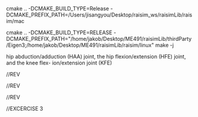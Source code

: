 cmake .. -DCMAKE_BUILD_TYPE=Release -DCMAKE_PREFIX_PATH=/Users/jisangyou/Desktop/raisim_ws/raisimLib/raisim/mac

cmake .. -DCMAKE_BUILD_TYPE=RELEASE -DCMAKE_PREFIX_PATH="/home/jakob/Desktop/ME491/raisimLib/thirdParty/Eigen3;/home/jakob/Desktop/ME491/raisimLib/raisim/linux"
make -j

 hip abduction/adduction (HAA) joint, the hip flexion/extension (HFE) joint, and the knee flex- ion/extension joint (KFE)


<!-- base link -->
<link name="base">

<!-- joint base HAA -->
<joint name="base_LH_HAA" type="fixed">
    <parent link="base"/>
    <child link="LH_HAA"/>
    <origin rpy="-2.61799387799 0 -3.14159265359" xyz="-0.2999 0.104 0.0"/>
</joint>

//REV
<!-- joint Drive output -->
<joint name="LH_HAA" type="revolute">
    <parent link="LH_HAA"/>
    <child link="LH_HIP"/>
    <origin rpy="0 0 0" xyz="0 0 0"/>
    <axis xyz="-1 0 0"/>
    <limit effort="80.0" lower="-0.72" upper="0.49" velocity="7.5"/>
    <dynamics damping="0.0" friction="0.0"/>
</joint>

<!-- joint HAA hip -->
<joint name="LH_HIP_LH_hip_fixed" type="fixed">
    <parent link="LH_HIP"/>
    <child link="LH_hip_fixed"/>
    <origin rpy="-2.61799387799 0 -3.14159265359" xyz="0 0 0"/>
</joint>

<!-- joint hip HFE -->
<joint name="LH_hip_fixed_LH_HFE" type="fixed">
    <parent link="LH_hip_fixed"/>
    <child link="LH_HFE"/>
    <origin rpy="0 0 1.57079632679" xyz="-0.0599 0.08381 0.0"/>
</joint>

//REV
<!-- joint Drive output -->
<joint name="LH_HFE" type="revolute">
    <parent link="LH_HFE"/>
    <child link="LH_THIGH"/>
    <origin rpy="0 0 0" xyz="0 0 0"/>
    <axis xyz="1 0 0"/>
    <limit effort="80.0" lower="-9.42477796077" upper="9.42477796077" velocity="7.5"/>
    <dynamics damping="0.0" friction="0.0"/>
</joint>

<!-- joint HFE thigh -->
<joint name="LH_THIGH_LH_thigh_fixed" type="fixed">
    <parent link="LH_THIGH"/>
    <child link="LH_thigh_fixed"/>
    <origin rpy="0 0 -1.57079632679" xyz="0 0 0"/>
</joint>

<!-- joint thigh KFE -->
<joint name="LH_thigh_fixed_LH_KFE" type="fixed">
    <parent link="LH_thigh_fixed"/>
    <child link="LH_KFE"/>
    <origin rpy="0 0 1.57079632679" xyz="-0.0 0.1003 -0.285"/>
</joint>

//REV
<!-- joint Drive output -->
<joint name="LH_KFE" type="revolute">
    <parent link="LH_KFE"/>
    <child link="LH_SHANK"/>
    <origin rpy="0 0 0" xyz="0 0 0"/>
    <axis xyz="1 0 0"/>
    <limit effort="80.0" lower="-9.42477796077" upper="9.42477796077" velocity="7.5"/>
    <dynamics damping="0.0" friction="0.0"/>
</joint>

<!-- joint KFE shank -->
<joint name="LH_shank_LH_shank_fixed" type="fixed">
    <parent link="LH_SHANK"/>
    <child link="LH_shank_fixed"/>
    <origin rpy="0 0 -1.57079632679" xyz="0 0 0"/>
</joint>

<!-- joint shank foot -->
<joint name="LH_shank_fixed_LH_FOOT" type="fixed">
    <parent link="LH_shank_fixed"/>
    <child link="LH_FOOT"/>
    <origin rpy="0 0 0" xyz="-0.08795 0.01305 -0.33797"/>
</joint>





//EXCERCISE 3

<?xml version="1.0" encoding="utf-8"?>
<!-- =================================================================================== -->
<!--   Copyright 2020 ANYbotics, https://www.anybotics.com                               -->
<!-- =================================================================================== -->
<!-- This file contains the description of the ANYmal C robot. -->
<robot name="anymal">
    <!-- Base link -->
    <link name="base">
    <!-- Fixed joint to add dummy inertia link -->
    <joint name="base_to_base_inertia" type="fixed">
        <parent link="base"/>
        <child link="base_inertia"/>
        <origin rpy="0 0 0" xyz="0 0 0"/>
    </joint>
    <!-- Dummy inertia link, because KDL cannot have inertia on the base link -->
    <link name="base_inertia">
        <inertial>
            <origin rpy="0 0 0" xyz="-0.018 -0.002 0.024"/>
            <mass value="6.222"/>
            <inertia ixx="0.017938806" ixy="0.00387963" ixz="0.001500772" iyy="0.370887745" iyz="6.8963e-05" izz="0.372497653"/>
        </inertial>
    </link>
    <!-- Fixed joint base face -->
    <joint name="base_face_front" type="fixed">
        <parent link="base"/>
        <child link="face_front"/>
        <origin rpy="0 0 -0.0" xyz="0.4145 0 0"/>
    </joint>
    <!-- Shell link -->
    <link name="face_front">
        <inertial>
            <origin rpy="0 0 0" xyz="0.042 -0.001 0.004"/>
            <mass value="0.73"/>
            <inertia ixx="0.005238611" ixy="1.7609e-05" ixz="7.2167e-05" iyy="0.002643098" iyz="1.9548e-05" izz="0.004325938"/>
        </inertial>
    </link>
    <!-- Fixed joint base face -->
    <joint name="base_face_rear" type="fixed">
        <parent link="base"/>
        <child link="face_rear"/>
        <origin rpy="0 0 3.14159265359" xyz="-0.4145 0 0"/>
    </joint>
    <!-- Shell link -->
    <link name="face_rear">
        <inertial>
            <origin rpy="0 0 0" xyz="0.042 -0.001 0.004"/>
            <mass value="0.73"/>
            <inertia ixx="0.005238611" ixy="1.7609e-05" ixz="7.2167e-05" iyy="0.002643098" iyz="1.9548e-05" izz="0.004325938"/>
        </inertial>
    </link>
    <!-- Fixed joint base battery -->
    <joint name="base_battery" type="fixed">
        <parent link="base"/>
        <child link="battery"/>
        <origin rpy="0 0 0" xyz="0 0 0"/>
    </joint>
    <!-- Shell link -->
    <link name="battery">
        <inertial>
            <origin rpy="0 0 0" xyz="-0.00067 -0.00023 -0.03362"/>
            <mass value="5.53425"/>
            <inertia ixx="0.00749474794" ixy="0.00016686282" ixz="7.82763e-05" iyy="0.0722338913" iyz="1.42902e-06" izz="0.07482717535"/>
        </inertial>
    </link>
    <!-- Fixed joint to add docking  -->
    <joint name="base_to_docking_hatch_cover" type="fixed">
        <parent link="base"/>
        <child link="docking_hatch_cover"/>
        <origin rpy="0 0 0" xyz="0.343 0.0 -0.07"/>
    </joint>
    <!-- Hatch cover link -->
    <link name="docking_hatch_cover">
        <!--  TODO(fgiraldez): add visual    -->
        <inertial>
            <origin rpy="0 0 0" xyz="-0.003 0.0 0.005"/>
            <mass value="0.065"/>
            <inertia ixx="0.00063283" ixy="0.0" ixz="3.45e-07" iyy="0.00110971" iyz="0.0" izz="0.00171883"/>
        </inertial>
    </link>
    <!-- parent to cage joint, located between mounting plate on trunk and the cage -->
    <joint name="base_to_lidar_cage" type="fixed">
        <parent link="base"/>
        <child link="lidar_cage"/>
        <origin rpy="0 0 0" xyz="-0.364 0.0 0.0735"/>
    </joint>
    <!-- Velodyne cage link -->
    <link name="lidar_cage">
    <!-- parent to sensor joint -->
    <joint name="lidar_cage_to_lidar" type="fixed">
        <parent link="lidar_cage"/>
        <child link="lidar"/>
        <origin rpy="0.0 0.0 -1.57079632679" xyz="0.0 0.0 0.0687"/>
    </joint>
    <!-- Velodyne sensor link -->
    <link name="lidar">
        <inertial>
            <origin rpy="0.0 0.0 0.0" xyz="-0.012 0.001 -0.008"/>
            <mass value="0.695"/>
            <inertia ixx="0.000846765" ixy="6.9565e-05" ixz="0.00027111" iyy="0.001367583" iyz="5.8984e-05" izz="0.001363673"/>
        </inertial>
    </link>
    <!-- joint base HAA -->
    <joint name="base_LF_HAA" type="fixed">
        <parent link="base"/>
        <child link="LF_HAA"/>
        <origin rpy="2.61799387799 0 0.0" xyz="0.2999 0.104 0.0"/>
    </joint>
    <!-- Drive link -->
    <link name="LF_HAA">
        <inertial>
            <origin rpy="0 0 0" xyz="-0.063 7e-05 0.00046"/>
            <mass value="2.04"/>
            <inertia ixx="0.001053013" ixy="4.527e-05" ixz="8.855e-05" iyy="0.001805509" iyz="9.909e-05" izz="0.001765827"/>
        </inertial>
    </link>
    <!-- joint Drive output -->
    <joint name="LF_HAA" type="revolute">
        <parent link="LF_HAA"/>
        <child link="LF_HIP"/>
        <origin rpy="0 0 0" xyz="0 0 0"/>
        <axis xyz="1 0 0"/>
    </joint>
    <!-- Drive output link -->
    <link name="LF_HIP">
        <inertial>
            <origin rpy="0 0 0" xyz="0 0 0"/>
            <mass value="0.001"/>
            <inertia ixx="0.000001" ixy="0.0" ixz="0.0" iyy="0.000001" iyz="0.0" izz="0.000001"/>
        </inertial>
    </link>
    <!-- joint HAA hip -->
    <joint name="LF_HIP_LF_hip_fixed" type="fixed">
        <parent link="LF_HIP"/>
        <child link="LF_hip_fixed"/>
        <origin rpy="-2.61799387799 0 0.0" xyz="0 0 0"/>
    </joint>
    <!-- Hip link -->
    <link name="LF_hip_fixed">
        <inertial>
            <origin rpy="0 0 0" xyz="0.048 0.008 -0.003"/>
            <mass value="0.74"/>
            <inertia ixx="0.001393106" ixy="8.4012e-05" ixz="2.3378e-05" iyy="0.003798579" iyz="7.1319e-05" izz="0.003897509"/>
        </inertial>
    </link>
    <!-- joint hip HFE -->
    <joint name="LF_hip_fixed_LF_HFE" type="fixed">
        <parent link="LF_hip_fixed"/>
        <child link="LF_HFE"/>
        <origin rpy="0 0 1.57079632679" xyz="0.0599 0.08381 0.0"/>
    </joint>
    <!-- Drive link -->
    <link name="LF_HFE">
        <inertial>
            <origin rpy="0 0 0" xyz="-0.063 7e-05 0.00046"/>
            <mass value="2.04"/>
            <inertia ixx="0.001053013" ixy="4.527e-05" ixz="8.855e-05" iyy="0.001805509" iyz="9.909e-05" izz="0.001765827"/>
        </inertial>
    </link>
    <!-- joint Drive output -->
    <joint name="LF_HFE" type="revolute">
        <parent link="LF_HFE"/>
        <child link="LF_THIGH"/>
        <origin rpy="0 0 0" xyz="0 0 0"/>
        <axis xyz="1 0 0"/>
    </joint>
    <!-- Drive output link -->
    <link name="LF_THIGH">
        <inertial>
            <origin rpy="0 0 0" xyz="0 0 0"/>
            <mass value="0.001"/>
            <inertia ixx="0.000001" ixy="0.0" ixz="0.0" iyy="0.000001" iyz="0.0" izz="0.000001"/>
        </inertial>
    </link>
    <!-- joint HFE thigh -->
    <joint name="LF_THIGH_LF_thigh_fixed" type="fixed">
        <parent link="LF_THIGH"/>
        <child link="LF_thigh_fixed"/>
        <origin rpy="0 0 -1.57079632679" xyz="0 0 0"/>
    </joint>
    <!-- Thigh link -->
    <link name="LF_thigh_fixed">
        <inertial>
            <origin rpy="0 0 0" xyz="0.0 0.018 -0.169"/>
            <mass value="1.03"/>
            <inertia ixx="0.018644469" ixy="5.2e-08" ixz="1.0157e-05" iyy="0.019312599" iyz="0.002520077" izz="0.002838361"/>
        </inertial>
    </link>
    <!-- joint thigh KFE -->
    <joint name="LF_thigh_fixed_LF_KFE" type="fixed">
        <parent link="LF_thigh_fixed"/>
        <child link="LF_KFE"/>
        <origin rpy="0 0 1.57079632679" xyz="0.0 0.1003 -0.285"/>
    </joint>
    <!-- Drive link -->
    <link name="LF_KFE">
        <inertial>
            <origin rpy="0 0 0" xyz="-0.063 7e-05 0.00046"/>
            <mass value="2.04"/>
            <inertia ixx="0.001053013" ixy="4.527e-05" ixz="8.855e-05" iyy="0.001805509" iyz="9.909e-05" izz="0.001765827"/>
        </inertial>
    </link>
    <!-- joint Drive output -->
    <joint name="LF_KFE" type="revolute">
        <parent link="LF_KFE"/>
        <child link="LF_SHANK"/>
        <origin rpy="0 0 0" xyz="0 0 0"/>
        <axis xyz="1 0 0"/>
    </joint>
    <!-- Drive output link -->
    <link name="LF_SHANK">
        <inertial>
            <origin rpy="0 0 0" xyz="0 0 0"/>
            <mass value="0.001"/>
            <inertia ixx="0.000001" ixy="0.0" ixz="0.0" iyy="0.000001" iyz="0.0" izz="0.000001"/>
        </inertial>
    </link>
    <!-- joint KFE shank -->
    <joint name="LF_shank_LF_shank_fixed" type="fixed">
        <parent link="LF_SHANK"/>
        <child link="LF_shank_fixed"/>
        <origin rpy="0 0 -1.57079632679" xyz="0 0 0"/>
    </joint>
    <!-- Shank link -->
    <link name="LF_shank_fixed">
        <inertial>
            <origin rpy="0 0 0" xyz="0.03463 0.00688 0.00098"/>
            <mass value="0.33742"/>
            <inertia ixx="0.00032748005" ixy="2.142561e-05" ixz="1.33942e-05" iyy="0.00110974122" iyz="7.601e-08" izz="0.00089388521"/>
        </inertial>
    </link>
    <!-- Leg configurations: xx (knees bent inwards), xo (knees bent backwards) -->
    <!-- joint shank foot -->
    <joint name="LF_shank_fixed_LF_FOOT" type="fixed">
        <parent link="LF_shank_fixed"/>
        <child link="LF_FOOT"/>
        <origin rpy="0 0 0" xyz="0.08795 0.01305 -0.33797"/>
    </joint>
    <!-- Foot link -->
    <link name="LF_FOOT">
        <inertial>
            <origin rpy="0 0 0" xyz="0.00948 -0.00948 0.1468"/>
            <mass value="0.25"/>
            <inertia ixx="0.00317174097" ixy="2.63048e-06" ixz="6.815581e-05" iyy="0.00317174092" iyz="6.815583e-05" izz="8.319196e-05"/>
        </inertial>
    </link>
    <!-- joint base HAA -->
    <joint name="base_RF_HAA" type="fixed">
        <parent link="base"/>
        <child link="RF_HAA"/>
        <origin rpy="-2.61799387799 0 0.0" xyz="0.2999 -0.104 0.0"/>
    </joint>
    <!-- Drive link -->
    <link name="RF_HAA">
        <inertial>
            <origin rpy="0 0 0" xyz="-0.063 7e-05 0.00046"/>
            <mass value="2.04"/>
            <inertia ixx="0.001053013" ixy="4.527e-05" ixz="8.855e-05" iyy="0.001805509" iyz="9.909e-05" izz="0.001765827"/>
        </inertial>
    </link>
    <!-- joint Drive output -->
    <joint name="RF_HAA" type="revolute">
        <parent link="RF_HAA"/>
        <child link="RF_HIP"/>
        <origin rpy="0 0 0" xyz="0 0 0"/>
        <axis xyz="1 0 0"/>
    </joint>
    <!-- Drive output link -->
    <link name="RF_HIP">
        <inertial>
            <origin rpy="0 0 0" xyz="0 0 0"/>
            <mass value="0.001"/>
            <inertia ixx="0.000001" ixy="0.0" ixz="0.0" iyy="0.000001" iyz="0.0" izz="0.000001"/>
        </inertial>
    </link>
    <!-- joint HAA hip -->
    <joint name="RF_HIP_RF_hip_fixed" type="fixed">
        <parent link="RF_HIP"/>
        <child link="RF_hip_fixed"/>
        <origin rpy="2.61799387799 0 0.0" xyz="0 0 0"/>
    </joint>
    <!-- Hip link -->
    <link name="RF_hip_fixed">
        <inertial>
            <origin rpy="0 0 0" xyz="0.048 -0.008 -0.003"/>
            <mass value="0.74"/>
            <inertia ixx="0.001393106" ixy="-8.4012e-05" ixz="2.3378e-05" iyy="0.003798579" iyz="-7.1319e-05" izz="0.003897509"/>
        </inertial>
    </link>
    <!-- joint hip HFE -->
    <joint name="RF_hip_fixed_RF_HFE" type="fixed">
        <parent link="RF_hip_fixed"/>
        <child link="RF_HFE"/>
        <origin rpy="0 0 -1.57079632679" xyz="0.0599 -0.08381 0.0"/>
    </joint>
    <!-- Drive link -->
    <link name="RF_HFE">
        <inertial>
            <origin rpy="0 0 0" xyz="-0.063 7e-05 0.00046"/>
            <mass value="2.04"/>
            <inertia ixx="0.001053013" ixy="4.527e-05" ixz="8.855e-05" iyy="0.001805509" iyz="9.909e-05" izz="0.001765827"/>
        </inertial>
    </link>
    <!-- joint Drive output -->
    <joint name="RF_HFE" type="revolute">
        <parent link="RF_HFE"/>
        <child link="RF_THIGH"/>
        <origin rpy="0 0 0" xyz="0 0 0"/>
        <axis xyz="-1 0 0"/>
    </joint>
    <!-- Drive output link -->
    <link name="RF_THIGH">
        <inertial>
            <origin rpy="0 0 0" xyz="0 0 0"/>
            <mass value="0.001"/>
            <inertia ixx="0.000001" ixy="0.0" ixz="0.0" iyy="0.000001" iyz="0.0" izz="0.000001"/>
        </inertial>
    </link>
    <!-- joint HFE thigh -->
    <joint name="RF_THIGH_RF_thigh_fixed" type="fixed">
        <parent link="RF_THIGH"/>
        <child link="RF_thigh_fixed"/>
        <origin rpy="0 0 1.57079632679" xyz="0 0 0"/>
    </joint>
    <!-- Thigh link -->
    <link name="RF_thigh_fixed">
        <inertial>
            <origin rpy="0 0 0" xyz="0.0 -0.018 -0.169"/>
            <mass value="1.03"/>
            <inertia ixx="0.018644469" ixy="-5.2e-08" ixz="1.0157e-05" iyy="0.019312599" iyz="-0.002520077" izz="0.002838361"/>
        </inertial>
    </link>
    <!-- joint thigh KFE -->
    <joint name="RF_thigh_fixed_RF_KFE" type="fixed">
        <parent link="RF_thigh_fixed"/>
        <child link="RF_KFE"/>
        <origin rpy="0 0 -1.57079632679" xyz="0.0 -0.1003 -0.285"/>
    </joint>
    <!-- Drive link -->
    <link name="RF_KFE">
        <inertial>
            <origin rpy="0 0 0" xyz="-0.063 7e-05 0.00046"/>
            <mass value="2.04"/>
            <inertia ixx="0.001053013" ixy="4.527e-05" ixz="8.855e-05" iyy="0.001805509" iyz="9.909e-05" izz="0.001765827"/>
        </inertial>
    </link>
    <!-- joint Drive output -->
    <joint name="RF_KFE" type="revolute">
        <parent link="RF_KFE"/>
        <child link="RF_SHANK"/>
        <origin rpy="0 0 0" xyz="0 0 0"/>
        <axis xyz="-1 0 0"/>
    </joint>
    <!-- Drive output link -->
    <link name="RF_SHANK">
        <inertial>
            <origin rpy="0 0 0" xyz="0 0 0"/>
            <mass value="0.001"/>
            <inertia ixx="0.000001" ixy="0.0" ixz="0.0" iyy="0.000001" iyz="0.0" izz="0.000001"/>
        </inertial>
    </link>
    <!-- joint KFE shank -->
    <joint name="RF_shank_RF_shank_fixed" type="fixed">
        <parent link="RF_SHANK"/>
        <child link="RF_shank_fixed"/>
        <origin rpy="0 0 1.57079632679" xyz="0 0 0"/>
    </joint>
    <!-- Shank link -->
    <link name="RF_shank_fixed">
        <inertial>
            <origin rpy="0 0 0" xyz="0.03463 -0.00688 0.00098"/>
            <mass value="0.33742"/>
            <inertia ixx="0.00032748005" ixy="-2.142561e-05" ixz="1.33942e-05" iyy="0.00110974122" iyz="-7.601e-08" izz="0.00089388521"/>
        </inertial>
    </link>
    <!-- Leg configurations: xx (knees bent inwards), xo (knees bent backwards) -->
    <!-- joint shank foot -->
    <joint name="RF_shank_fixed_RF_FOOT" type="fixed">
        <parent link="RF_shank_fixed"/>
        <child link="RF_FOOT"/>
        <origin rpy="0 0 0" xyz="0.08795 -0.01305 -0.33797"/>
    </joint>
    <!-- Foot link -->
    <link name="RF_FOOT">
        <inertial>
            <origin rpy="0 0 0" xyz="0.00948 0.00948 0.1468"/>
            <mass value="0.25"/>
            <inertia ixx="0.00317174097" ixy="-2.63048e-06" ixz="6.815581e-05" iyy="0.00317174092" iyz="-6.815583e-05" izz="8.319196e-05"/>
        </inertial>
    </link>
    <!-- joint base HAA -->
    <joint name="base_LH_HAA" type="fixed">
        <parent link="base"/>
        <child link="LH_HAA"/>
        <origin rpy="-2.61799387799 0 -3.14159265359" xyz="-0.2999 0.104 0.0"/>
    </joint>
    <!-- Drive link -->
    <link name="LH_HAA">
        <inertial>
            <origin rpy="0 0 0" xyz="-0.063 7e-05 0.00046"/>
            <mass value="2.04"/>
            <inertia ixx="0.001053013" ixy="4.527e-05" ixz="8.855e-05" iyy="0.001805509" iyz="9.909e-05" izz="0.001765827"/>
        </inertial>
    </link>
    <!-- joint Drive output -->
    <joint name="LH_HAA" type="revolute">
        <parent link="LH_HAA"/>
        <child link="LH_HIP"/>
        <origin rpy="0 0 0" xyz="0 0 0"/>
        <axis xyz="-1 0 0"/>
    </joint>
    <!-- Drive output link -->
    <link name="LH_HIP">
        <inertial>
            <origin rpy="0 0 0" xyz="0 0 0"/>
            <mass value="0.001"/>
            <inertia ixx="0.000001" ixy="0.0" ixz="0.0" iyy="0.000001" iyz="0.0" izz="0.000001"/>
        </inertial>
    </link>
    <!-- joint HAA hip -->
    <joint name="LH_HIP_LH_hip_fixed" type="fixed">
        <parent link="LH_HIP"/>
        <child link="LH_hip_fixed"/>
        <origin rpy="-2.61799387799 0 -3.14159265359" xyz="0 0 0"/>
    </joint>
    <!-- Hip link -->
    <link name="LH_hip_fixed">
        <inertial>
            <origin rpy="0 0 0" xyz="-0.048 0.008 -0.003"/>
            <mass value="0.74"/>
            <inertia ixx="0.001393106" ixy="-8.4012e-05" ixz="-2.3378e-05" iyy="0.003798579" iyz="7.1319e-05" izz="0.003897509"/>
        </inertial>
    </link>
    <!-- joint hip HFE -->
    <joint name="LH_hip_fixed_LH_HFE" type="fixed">
        <parent link="LH_hip_fixed"/>
        <child link="LH_HFE"/>
        <origin rpy="0 0 1.57079632679" xyz="-0.0599 0.08381 0.0"/>
    </joint>
    <!-- Drive link -->
    <link name="LH_HFE">
        <inertial>
            <origin rpy="0 0 0" xyz="-0.063 7e-05 0.00046"/>
            <mass value="2.04"/>
            <inertia ixx="0.001053013" ixy="4.527e-05" ixz="8.855e-05" iyy="0.001805509" iyz="9.909e-05" izz="0.001765827"/>
        </inertial>
    </link>
    <!-- joint Drive output -->
    <joint name="LH_HFE" type="revolute">
        <parent link="LH_HFE"/>
        <child link="LH_THIGH"/>
        <origin rpy="0 0 0" xyz="0 0 0"/>
        <axis xyz="1 0 0"/>
    </joint>
    <!-- Drive output link -->
    <link name="LH_THIGH">
        <inertial>
            <origin rpy="0 0 0" xyz="0 0 0"/>
            <mass value="0.001"/>
            <inertia ixx="0.000001" ixy="0.0" ixz="0.0" iyy="0.000001" iyz="0.0" izz="0.000001"/>
        </inertial>
    </link>
    <!-- joint HFE thigh -->
    <joint name="LH_THIGH_LH_thigh_fixed" type="fixed">
        <parent link="LH_THIGH"/>
        <child link="LH_thigh_fixed"/>
        <origin rpy="0 0 -1.57079632679" xyz="0 0 0"/>
    </joint>
    <!-- Thigh link -->
    <link name="LH_thigh_fixed">
        <inertial>
            <origin rpy="0 0 0" xyz="-0.0 0.018 -0.169"/>
            <mass value="1.03"/>
            <inertia ixx="0.018644469" ixy="-5.2e-08" ixz="-1.0157e-05" iyy="0.019312599" iyz="0.002520077" izz="0.002838361"/>
        </inertial>
    </link>
    <!-- joint thigh KFE -->
    <joint name="LH_thigh_fixed_LH_KFE" type="fixed">
        <parent link="LH_thigh_fixed"/>
        <child link="LH_KFE"/>
        <origin rpy="0 0 1.57079632679" xyz="-0.0 0.1003 -0.285"/>
    </joint>
    <!-- Drive link -->
    <link name="LH_KFE">
        <inertial>
            <origin rpy="0 0 0" xyz="-0.063 7e-05 0.00046"/>
            <mass value="2.04"/>
            <inertia ixx="0.001053013" ixy="4.527e-05" ixz="8.855e-05" iyy="0.001805509" iyz="9.909e-05" izz="0.001765827"/>
        </inertial>
    </link>
    <!-- joint Drive output -->
    <joint name="LH_KFE" type="revolute">
        <parent link="LH_KFE"/>
        <child link="LH_SHANK"/>
        <origin rpy="0 0 0" xyz="0 0 0"/>
        <axis xyz="1 0 0"/>
    </joint>
    <!-- Drive output link -->
    <link name="LH_SHANK">
        <inertial>
            <origin rpy="0 0 0" xyz="0 0 0"/>
            <mass value="0.001"/>
            <inertia ixx="0.000001" ixy="0.0" ixz="0.0" iyy="0.000001" iyz="0.0" izz="0.000001"/>
        </inertial>
    </link>
    <!-- joint KFE shank -->
    <joint name="LH_shank_LH_shank_fixed" type="fixed">
        <parent link="LH_SHANK"/>
        <child link="LH_shank_fixed"/>
        <origin rpy="0 0 -1.57079632679" xyz="0 0 0"/>
    </joint>
    <!-- Shank link -->
    <link name="LH_shank_fixed">
        <inertial>
            <origin rpy="0 0 0" xyz="-0.03463 0.00688 0.00098"/>
            <mass value="0.33742"/>
            <inertia ixx="0.00032748005" ixy="-2.142561e-05" ixz="-1.33942e-05" iyy="0.00110974122" iyz="7.601e-08" izz="0.00089388521"/>
        </inertial>
    </link>
    <!-- Leg configurations: xx (knees bent inwards), xo (knees bent backwards) -->
    <!-- joint shank foot -->
    <joint name="LH_shank_fixed_LH_FOOT" type="fixed">
        <parent link="LH_shank_fixed"/>
        <child link="LH_FOOT"/>
        <origin rpy="0 0 0" xyz="-0.08795 0.01305 -0.33797"/>
    </joint>
    <!-- Foot link -->
    <link name="LH_FOOT">
        <inertial>
            <origin rpy="0 0 0" xyz="-0.00948 -0.00948 0.1468"/>
            <mass value="0.25"/>
            <inertia ixx="0.00317174097" ixy="-2.63048e-06" ixz="-6.815581e-05" iyy="0.00317174092" iyz="6.815583e-05" izz="8.319196e-05"/>
        </inertial>
    </link>
    <!-- joint base HAA -->
    <joint name="base_RH_HAA" type="fixed">
        <parent link="base"/>
        <child link="RH_HAA"/>
        <origin rpy="2.61799387799 0 -3.14159265359" xyz="-0.2999 -0.104 0.0"/>
    </joint>
    <!-- Drive link -->
    <link name="RH_HAA">
        <inertial>
            <origin rpy="0 0 0" xyz="-0.063 7e-05 0.00046"/>
            <mass value="2.04"/>
            <inertia ixx="0.001053013" ixy="4.527e-05" ixz="8.855e-05" iyy="0.001805509" iyz="9.909e-05" izz="0.001765827"/>
        </inertial>
    </link>
    <!-- joint Drive output -->
    <joint name="RH_HAA" type="revolute">
        <parent link="RH_HAA"/>
        <child link="RH_HIP"/>
        <origin rpy="0 0 0" xyz="0 0 0"/>
        <axis xyz="-1 0 0"/>
    </joint>
    <!-- Drive output link -->
    <link name="RH_HIP">
        <inertial>
            <origin rpy="0 0 0" xyz="0 0 0"/>
            <mass value="0.001"/>
            <inertia ixx="0.000001" ixy="0.0" ixz="0.0" iyy="0.000001" iyz="0.0" izz="0.000001"/>
        </inertial>
    </link>
    <!-- joint HAA hip -->
    <joint name="RH_HIP_RH_hip_fixed" type="fixed">
        <parent link="RH_HIP"/>
        <child link="RH_hip_fixed"/>
        <origin rpy="2.61799387799 0 -3.14159265359" xyz="0 0 0"/>
    </joint>
    <!-- Hip link -->
    <link name="RH_hip_fixed">
        <inertial>
            <origin rpy="0 0 0" xyz="-0.048 -0.008 -0.003"/>
            <mass value="0.74"/>
            <inertia ixx="0.001393106" ixy="8.4012e-05" ixz="-2.3378e-05" iyy="0.003798579" iyz="-7.1319e-05" izz="0.003897509"/>
        </inertial>
    </link>
    <!-- joint hip HFE -->
    <joint name="RH_hip_fixed_RH_HFE" type="fixed">
        <parent link="RH_hip_fixed"/>
        <child link="RH_HFE"/>
        <origin rpy="0 0 -1.57079632679" xyz="-0.0599 -0.08381 0.0"/>
    </joint>
    <!-- Drive link -->
    <link name="RH_HFE">
        <inertial>
            <origin rpy="0 0 0" xyz="-0.063 7e-05 0.00046"/>
            <mass value="2.04"/>
            <inertia ixx="0.001053013" ixy="4.527e-05" ixz="8.855e-05" iyy="0.001805509" iyz="9.909e-05" izz="0.001765827"/>
        </inertial>
    </link>
    <!-- joint Drive output -->
    <joint name="RH_HFE" type="revolute">
        <parent link="RH_HFE"/>
        <child link="RH_THIGH"/>
        <origin rpy="0 0 0" xyz="0 0 0"/>
        <axis xyz="-1 0 0"/>
    </joint>
    <!-- Drive output link -->
    <link name="RH_THIGH">
        <inertial>
            <origin rpy="0 0 0" xyz="0 0 0"/>
            <mass value="0.001"/>
            <inertia ixx="0.000001" ixy="0.0" ixz="0.0" iyy="0.000001" iyz="0.0" izz="0.000001"/>
        </inertial>
    </link>
    <!-- joint HFE thigh -->
    <joint name="RH_THIGH_RH_thigh_fixed" type="fixed">
        <parent link="RH_THIGH"/>
        <child link="RH_thigh_fixed"/>
        <origin rpy="0 0 1.57079632679" xyz="0 0 0"/>
    </joint>
    <!-- Thigh link -->
    <link name="RH_thigh_fixed">
        <inertial>
            <origin rpy="0 0 0" xyz="-0.0 -0.018 -0.169"/>
            <mass value="1.03"/>
            <inertia ixx="0.018644469" ixy="5.2e-08" ixz="-1.0157e-05" iyy="0.019312599" iyz="-0.002520077" izz="0.002838361"/>
        </inertial>
    </link>
    <!-- joint thigh KFE -->
    <joint name="RH_thigh_fixed_RH_KFE" type="fixed">
        <parent link="RH_thigh_fixed"/>
        <child link="RH_KFE"/>
        <origin rpy="0 0 -1.57079632679" xyz="-0.0 -0.1003 -0.285"/>
    </joint>
    <!-- Drive link -->
    <link name="RH_KFE">
        <inertial>
            <origin rpy="0 0 0" xyz="-0.063 7e-05 0.00046"/>
            <mass value="2.04"/>
            <inertia ixx="0.001053013" ixy="4.527e-05" ixz="8.855e-05" iyy="0.001805509" iyz="9.909e-05" izz="0.001765827"/>
        </inertial>
    </link>
    <!-- joint Drive output -->
    <joint name="RH_KFE" type="revolute">
        <parent link="RH_KFE"/>
        <child link="RH_SHANK"/>
        <origin rpy="0 0 0" xyz="0 0 0"/>
        <axis xyz="-1 0 0"/>
    </joint>
    <!-- Drive output link -->
    <link name="RH_SHANK">
        <inertial>
            <origin rpy="0 0 0" xyz="0 0 0"/>
            <mass value="0.001"/>
            <inertia ixx="0.000001" ixy="0.0" ixz="0.0" iyy="0.000001" iyz="0.0" izz="0.000001"/>
        </inertial>
    </link>
    <!-- joint KFE shank -->
    <joint name="RH_shank_RH_shank_fixed" type="fixed">
        <parent link="RH_SHANK"/>
        <child link="RH_shank_fixed"/>
        <origin rpy="0 0 1.57079632679" xyz="0 0 0"/>
    </joint>
    <!-- Shank link -->
    <link name="RH_shank_fixed">
        <inertial>
            <origin rpy="0 0 0" xyz="-0.03463 -0.00688 0.00098"/>
            <mass value="0.33742"/>
            <inertia ixx="0.00032748005" ixy="2.142561e-05" ixz="-1.33942e-05" iyy="0.00110974122" iyz="-7.601e-08" izz="0.00089388521"/>
        </inertial>
    </link>
    <!-- Leg configurations: xx (knees bent inwards), xo (knees bent backwards) -->
    <!-- joint shank foot -->
    <joint name="RH_shank_fixed_RH_FOOT" type="fixed">
        <parent link="RH_shank_fixed"/>
        <child link="RH_FOOT"/>
        <origin rpy="0 0 0" xyz="-0.08795 -0.01305 -0.33797"/>
    </joint>
    <!-- Foot link -->
    <link name="RH_FOOT">
        <inertial>
            <origin rpy="0 0 0" xyz="-0.00948 0.00948 0.1468"/>
            <mass value="0.25"/>
            <inertia ixx="0.00317174097" ixy="2.63048e-06" ixz="-6.815581e-05" iyy="0.00317174092" iyz="-6.815583e-05" izz="8.319196e-05"/>
        </inertial>
    </link>
    <!-- Fixed joint base hatch -->
    <joint name="base_hatch" type="fixed">
        <parent link="base"/>
        <child link="hatch"/>
        <origin rpy="0 0 0" xyz="0.0 0.0 0.0"/>
    </joint>
    <!-- Hatch link -->
    <link name="hatch">
        <inertial>
            <origin rpy="0 0 0" xyz="0.116 0.0 0.0758"/>
            <mass value="0.142"/>
            <inertia ixx="0.001" ixy="0.001" ixz="0.001" iyy="0.001" iyz="0.001" izz="0.001"/>
        </inertial>
    </link>
</robot>